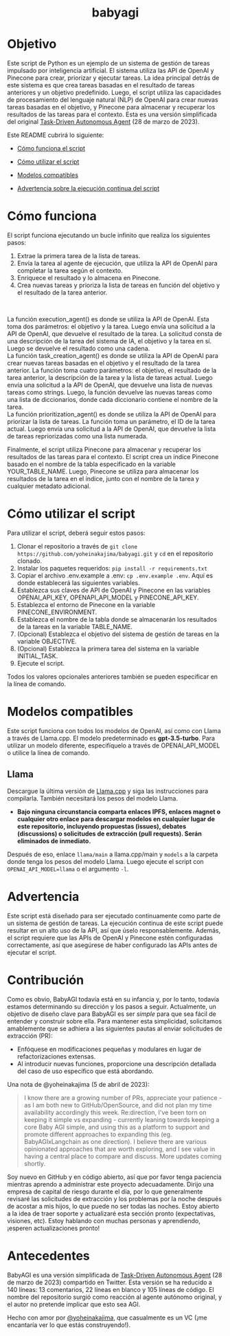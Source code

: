 <h1 align="center">
babyagi

</h1>

# Objetivo

Este script de Python es un ejemplo de un sistema de gestión de tareas impulsado por inteligencia artificial. El sistema utiliza las API de OpenAI y Pinecone para crear, priorizar y ejecutar tareas. La idea principal detrás de este sistema es que crea tareas basadas en el resultado de tareas anteriores y un objetivo predefinido. Luego, el script utiliza las capacidades de procesamiento del lenguaje natural (NLP) de OpenAI para crear nuevas tareas basadas en el objetivo, y Pinecone para almacenar y recuperar los resultados de las tareas para el contexto. Esta es una versión simplificada del original [Task-Driven Autonomous Agent](https://twitter.com/yoheinakajima/status/1640934493489070080?s=20) (28 de marzo de 2023).

Este README cubrirá lo siguiente:

- [Cómo funciona el script](#como-funciona)

- [Cómo utilizar el script](#como-utilizar)

- [Modelos compatibles](#modelos-compatibles)

- [Advertencia sobre la ejecución continua del script](#advertencia-script-continuo)

# Cómo funciona<a name="como-funciona"></a>

El script funciona ejecutando un bucle infinito que realiza los siguientes pasos:

1. Extrae la primera tarea de la lista de tareas.
2. Envía la tarea al agente de ejecución, que utiliza la API de OpenAI para completar la tarea según el contexto.
3. Enriquece el resultado y lo almacena en Pinecone.
4. Crea nuevas tareas y prioriza la lista de tareas en función del objetivo y el resultado de la tarea anterior.
</br>

La función execution_agent() es donde se utiliza la API de OpenAI. Esta toma dos parámetros: el objetivo y la tarea. Luego envía una solicitud a la API de OpenAI, que devuelve el resultado de la tarea. La solicitud consta de una descripción de la tarea del sistema de IA, el objetivo y la tarea en sí. Luego se devuelve el resultado como una cadena.
</br>
La función task_creation_agent() es donde se utiliza la API de OpenAI para crear nuevas tareas basadas en el objetivo y el resultado de la tarea anterior. La función toma cuatro parámetros: el objetivo, el resultado de la tarea anterior, la descripción de la tarea y la lista de tareas actual. Luego envía una solicitud a la API de OpenAI, que devuelve una lista de nuevas tareas como strings. Luego, la función devuelve las nuevas tareas como una lista de diccionarios, donde cada diccionario contiene el nombre de la tarea.
</br>
La función prioritization_agent() es donde se utiliza la API de OpenAI para priorizar la lista de tareas. La función toma un parámetro, el ID de la tarea actual. Luego envía una solicitud a la API de OpenAI, que devuelve la lista de tareas repriorizadas como una lista numerada.

Finalmente, el script utiliza Pinecone para almacenar y recuperar los resultados de las tareas para el contexto. El script crea un índice Pinecone basado en el nombre de la tabla especificado en la variable YOUR_TABLE_NAME. Luego, Pinecone se utiliza para almacenar los resultados de la tarea en el índice, junto con el nombre de la tarea y cualquier metadato adicional.

# Cómo utilizar el script<a name="como-utilizar"></a>

Para utilizar el script, deberá seguir estos pasos:

1. Clonar el repositorio a través de `git clone https://github.com/yoheinakajima/babyagi.git` y `cd` en el repositorio clonado.
2. Instalar los paquetes requeridos: `pip install -r requirements.txt`
3. Copiar el archivo .env.example a .env: `cp .env.example .env`. Aquí es donde establecerá las siguientes variables.
4. Establezca sus claves de API de OpenAI y Pinecone en las variables OPENAI_API_KEY, OPENAPI_API_MODEL y PINECONE_API_KEY.
5. Establezca el entorno de Pinecone en la variable PINECONE_ENVIRONMENT.
6. Establezca el nombre de la tabla donde se almacenarán los resultados de la tareas en la variable TABLE_NAME.
7. (Opcional) Establezca el objetivo del sistema de gestión de tareas en la variable OBJECTIVE.
8. (Opcional) Establezca la primera tarea del sistema en la variable INITIAL_TASK.
9. Ejecute el script.

Todos los valores opcionales anteriores también se pueden especificar en la línea de comando.

# Modelos compatibles<a name="modelos-compatibles"></a>

Este script funciona con todos los modelos de OpenAI, así como con Llama a través de Llama.cpp. El modelo predeterminado es **gpt-3.5-turbo**. Para utilizar un modelo diferente, especifíquelo a través de OPENAI_API_MODEL o utilice la línea de comando.

## Llama

Descargue la última versión de [Llama.cpp](https://github.com/ggerganov/llama.cpp) y siga las instrucciones para compilarla. También necesitará los pesos del modelo Llama.

- **Bajo ninguna circunstancia comparta enlaces IPFS, enlaces magnet o cualquier otro enlace para descargar modelos en cualquier lugar de este repositorio, incluyendo propuestas (issues), debates (discussions) o solicitudes de extracción (pull requests). Serán eliminados de inmediato.**

Después de eso, enlace `llama/main` a llama.cpp/main y `models` a la carpeta donde tenga los pesos del modelo Llama. Luego ejecute el script con `OPENAI_API_MODEL=llama` o el argumento `-l`.

# Advertencia<a name="advertencia-script-continuo"></a>

Este script está diseñado para ser ejecutado continuamente como parte de un sistema de gestión de tareas. La ejecución continua de este script puede resultar en un alto uso de la API, así que úselo responsablemente. Además, el script requiere que las APIs de OpenAI y Pinecone estén configuradas correctamente, así que asegúrese de haber configurado las APIs antes de ejecutar el script.

# Contribución

Como es obvio, BabyAGI todavía está en su infancia y, por lo tanto, todavía estamos determinando su dirección y los pasos a seguir. Actualmente, un objetivo de diseño clave para BabyAGI es ser _simple_ para que sea fácil de entender y construir sobre ella. Para mantener esta simplicidad, solicitamos amablemente que se adhiera a las siguientes pautas al enviar solicitudes de extracción (PR):

- Enfóquese en modificaciones pequeñas y modulares en lugar de refactorizaciones extensas.
- Al introducir nuevas funciones, proporcione una descripción detallada del caso de uso específico que está abordando.

Una nota de @yoheinakajima (5 de abril de 2023):

> I know there are a growing number of PRs, appreciate your patience - as I am both new to GitHub/OpenSource, and did not plan my time availability accordingly this week. Re:direction, I've been torn on keeping it simple vs expanding - currently leaning towards keeping a core Baby AGI simple, and using this as a platform to support and promote different approaches to expanding this (eg. BabyAGIxLangchain as one direction). I believe there are various opinionated approaches that are worth exploring, and I see value in having a central place to compare and discuss. More updates coming shortly.

Soy nuevo en GitHub y en código abierto, así que por favor tenga paciencia mientras aprendo a administrar este proyecto adecuadamente. Dirijo una empresa de capital de riesgo durante el día, por lo que generalmente revisaré las solicitudes de extracción y los problemas por la noche después de acostar a mis hijos, lo que puede no ser todas las noches. Estoy abierto a la idea de traer soporte y actualizaré esta sección pronto (expectativas, visiones, etc). Estoy hablando con muchas personas y aprendiendo, ¡esperen actualizaciones pronto!

# Antecedentes

BabyAGI es una versión simplificada de [Task-Driven Autonomous Agent](https://twitter.com/yoheinakajima/status/1640934493489070080?s=20) (28 de marzo de 2023) compartido en Twitter. Esta versión se ha reducido a 140 líneas: 13 comentarios, 22 líneas en blanco y 105 líneas de código. El nombre del repositorio surgió como reacción al agente autónomo original, y el autor no pretende implicar que esto sea AGI.

Hecho con amor por [@yoheinakajima](https://twitter.com/yoheinakajima), que casualmente es un VC (¡me encantaría ver lo que estás construyendo!).
